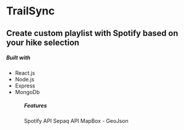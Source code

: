 # TrailSync

## Create custom playlist with Spotify based on your hike selection

##### Built with
<ul>
<li>React.js</li>
<li>Node.js</a></li>
<li>Express</li>
<li>MongoDb</li>
<ul>

##### Features
Spotify API
Sepaq API
MapBox - GeoJson

